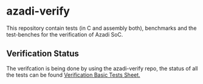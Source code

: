 # azadi-verify
This repository contain tests (in C and assembly both), benchmarks and the test-benches for the verification of Azadi SoC. 

## Verification Status
The verifcation is being done by using the azadi-verify repo, the status of all the tests can be found [Verification Basic Tests Sheet.](https://docs.google.com/spreadsheets/d/1gIzSU5mb4L3pPdiJr7MkdhvupT7p5VF2qy1PzDwq-5I/edit#gid=1374860298)

